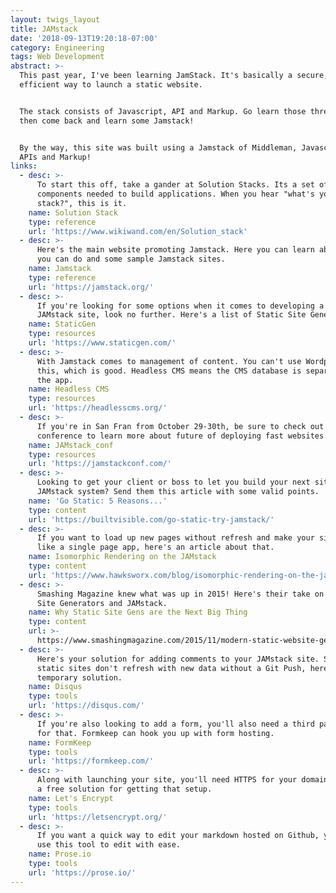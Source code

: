 ```yaml
---
layout: twigs_layout
title: JAMstack
date: '2018-09-13T19:20:18-07:00'
category: Engineering
tags: Web Development
abstract: >-
  This past year, I've been learning JamStack. It's basically a secure,
  efficient way to launch a static website. 


  The stack consists of Javascript, API and Markup. Go learn those three things,
  then come back and learn some Jamstack!


  By the way, this site was built using a Jamstack of Middleman, Javascript,
  APIs and Markup!
links:
  - desc: >-
      To start this off, take a gander at Solution Stacks. Its a set of software
      components needed to build applications. When you hear "what's your
      stack?", this is it.
    name: Solution Stack
    type: reference
    url: 'https://www.wikiwand.com/en/Solution_stack'
  - desc: >-
      Here's the main website promoting Jamstack. Here you can learn about what
      you can do and some sample Jamstack sites.
    name: Jamstack
    type: reference
    url: 'https://jamstack.org/'
  - desc: >-
      If you're looking for some options when it comes to developing a static
      JAMstack site, look no further. Here's a list of Static Site Generators.
    name: StaticGen
    type: resources
    url: 'https://www.staticgen.com/'
  - desc: >-
      With Jamstack comes to management of content. You can't use Wordpress with
      this, which is good. Headless CMS means the CMS database is separate from
      the app.
    name: Headless CMS
    type: resources
    url: 'https://headlesscms.org/'
  - desc: >-
      If you're in San Fran from October 29-30th, be sure to check out this
      conference to learn more about future of deploying fast websites.
    name: JAMstack_conf
    type: resources
    url: 'https://jamstackconf.com/'
  - desc: >-
      Looking to get your client or boss to let you build your next site using a
      JAMstack system? Send them this article with some valid points.
    name: 'Go Static: 5 Reasons...'
    type: content
    url: 'https://builtvisible.com/go-static-try-jamstack/'
  - desc: >-
      If you want to load up new pages without refresh and make your site look
      like a single page app, here's an article about that.
    name: Isomorphic Rendering on the JAMstack
    type: content
    url: 'https://www.hawksworx.com/blog/isomorphic-rendering-on-the-jam-stack/'
  - desc: >-
      Smashing Magazine knew what was up in 2015! Here's their take on Static
      Site Generators and JAMstack.
    name: Why Static Site Gens are the Next Big Thing
    type: content
    url: >-
      https://www.smashingmagazine.com/2015/11/modern-static-website-generators-next-big-thing/
  - desc: >-
      Here's your solution for adding comments to your JAMstack site. Since
      static sites don't refresh with new data without a Git Push, here's the
      temporary solution.
    name: Disqus
    type: tools
    url: 'https://disqus.com/'
  - desc: >-
      If you're also looking to add a form, you'll also need a third party API
      for that. Formkeep can hook you up with form hosting.
    name: FormKeep
    type: tools
    url: 'https://formkeep.com/'
  - desc: >-
      Along with launching your site, you'll need HTTPS for your domain. Here's
      a free solution for getting that setup.
    name: Let's Encrypt
    type: tools
    url: 'https://letsencrypt.org/'
  - desc: >-
      If you want a quick way to edit your markdown hosted on Github, you can
      use this tool to edit with ease.
    name: Prose.io
    type: tools
    url: 'https://prose.io/'
---
```


